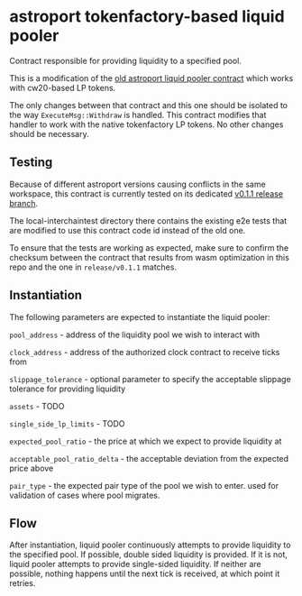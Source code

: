 # astroport tokenfactory-based liquid pooler

Contract responsible for providing liquidity to a specified pool.

This is a modification of the [old astroport liquid pooler contract](../astroport-liquid-pooler/README.md)
which works with cw20-based LP tokens.

The only changes between that contract and this one should be isolated
to the way `ExecuteMsg::Withdraw` is handled.
This contract modifies that handler to work with the native tokenfactory
LP tokens. No other changes should be necessary.

## Testing

Because of different astroport versions causing conflicts in the same
workspace, this contract is currently tested on its dedicated
[v0.1.1 release branch](https://github.com/timewave-computer/covenants/tree/release/v0.1.1).

The local-interchaintest directory there contains the existing e2e tests
that are modified to use this contract code id instead of the old one.

To ensure that the tests are working as expected, make sure to confirm the
checksum between the contract that results from wasm optimization in this repo
and the one in `release/v0.1.1` matches.

## Instantiation

The following parameters are expected to instantiate the liquid pooler:

`pool_address` - address of the liquidity pool we wish to interact with

`clock_address` - address of the authorized clock contract to receive ticks from

`slippage_tolerance` - optional parameter to specify the acceptable slippage tolerance for providing liquidity

`assets` - TODO

`single_side_lp_limits` - TODO

`expected_pool_ratio` - the price at which we expect to provide liquidity at

`acceptable_pool_ratio_delta` - the acceptable deviation from the expected price above

`pair_type` - the expected pair type of the pool we wish to enter. used for validation of cases where pool migrates.

## Flow

After instantiation, liquid pooler continuously attempts to provide liquidity to the specified pool.
If possible, double sided liquidity is provided. If it is not, liquid pooler attempts to provide single-sided liquidity.
If neither are possible, nothing happens until the next tick is received, at which point it retries.
